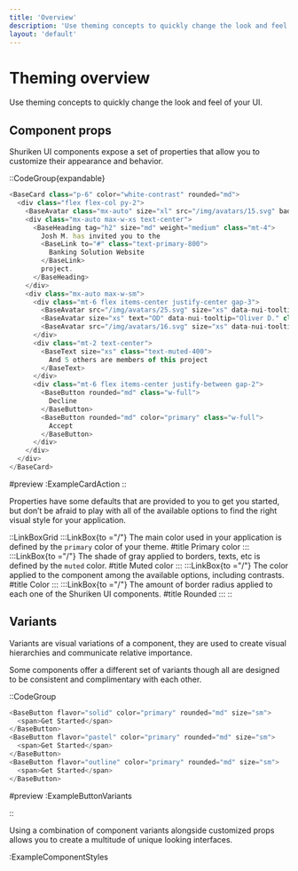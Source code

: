 ```yaml
---
title: 'Overview'
description: 'Use theming concepts to quickly change the look and feel of your UI.'
layout: 'default'
---
```


# Theming overview

Use theming concepts to quickly change the look and feel of your UI.

## Component props

Shuriken UI components expose a set of properties that allow you to customize their appearance and behavior.

::CodeGroup{expandable}

```js [ExampleCardAction.vue]
<BaseCard class="p-6" color="white-contrast" rounded="md">
  <div class="flex flex-col py-2">
    <BaseAvatar class="mx-auto" size="xl" src="/img/avatars/15.svg" badge-src="/img/stacks/react.svg" />
    <div class="mx-auto max-w-xs text-center">
      <BaseHeading tag="h2" size="md" weight="medium" class="mt-4">
        Josh M. has invited you to the
        <BaseLink to="#" class="text-primary-800">
          Banking Solution Website
        </BaseLink>
        project.
      </BaseHeading>
    </div>
    <div class="mx-auto max-w-sm">
      <div class="mt-6 flex items-center justify-center gap-3">
        <BaseAvatar src="/img/avatars/25.svg" size="xs" data-nui-tooltip="Melany L." />
        <BaseAvatar size="xs" text="OD" data-nui-tooltip="Oliver D." class="bg-primary-500/20 text-primary-500" />
        <BaseAvatar src="/img/avatars/16.svg" size="xs" data-nui-tooltip="Hermann M." />
      </div>
      <div class="mt-2 text-center">
        <BaseText size="xs" class="text-muted-400">
          And 5 others are members of this project
        </BaseText>
      </div>
      <div class="mt-6 flex items-center justify-between gap-2">
        <BaseButton rounded="md" class="w-full">
          Decline
        </BaseButton>
        <BaseButton rounded="md" color="primary" class="w-full">
          Accept
        </BaseButton>
      </div>
    </div>
  </div>
</BaseCard>
```

#preview
:ExampleCardAction
::

Properties have some defaults that are provided to you to get you started, but don’t be afraid to play with all of the available options to find the right visual style for your application.

::LinkBoxGrid
:::LinkBox{to ="/"}
The main color used in your application is defined by the `primary` color of your theme.
#title
Primary color
:::
:::LinkBox{to ="/"}
The shade of gray applied to borders, texts, etc is defined by the `muted` color.
#title
Muted color
:::
:::LinkBox{to ="/"}
The color applied to the component among the available options, including contrasts.
#title
Color
:::
:::LinkBox{to ="/"}
The amount of border radius applied to each one of the Shuriken UI components.
#title
Rounded
:::
::

## Variants

Variants are visual variations of a component, they are used to create visual hierarchies and communicate relative importance.

Some components offer a different set of variants though all are designed to be consistent and complimentary with each other.

::CodeGroup

```js [ExampleButtonVariants.vue]
<BaseButton flavor="solid" color="primary" rounded="md" size="sm">
  <span>Get Started</span>
</BaseButton>
<BaseButton flavor="pastel" color="primary" rounded="md" size="sm">
  <span>Get Started</span>
</BaseButton>
<BaseButton flavor="outline" color="primary" rounded="md" size="sm">
  <span>Get Started</span>
</BaseButton>
```

#preview
:ExampleButtonVariants

::

Using a combination of component variants alongside customized props allows you to create a multitude of unique looking interfaces.

:ExampleComponentStyles